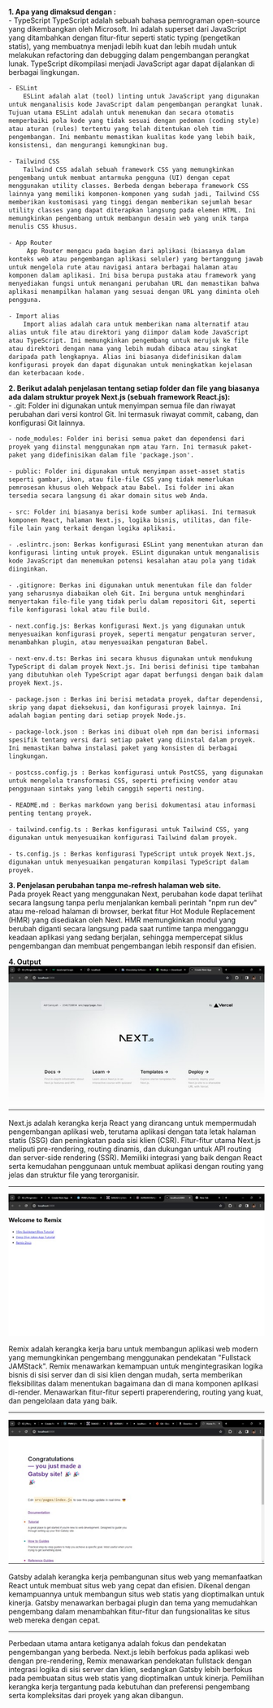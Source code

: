 **1. Apa yang dimaksud dengan :** <br>
    - TypeScript
        TypeScript adalah sebuah bahasa pemrograman open-source yang dikembangkan oleh Microsoft. Ini adalah superset dari JavaScript yang ditambahkan dengan fitur-fitur seperti static typing (pengetikan statis), yang membuatnya menjadi lebih kuat dan lebih mudah untuk melakukan refactoring dan debugging dalam pengembangan perangkat lunak. TypeScript dikompilasi menjadi JavaScript agar dapat dijalankan di berbagai lingkungan.

    - ESLint
        ESLint adalah alat (tool) linting untuk JavaScript yang digunakan untuk menganalisis kode JavaScript dalam pengembangan perangkat lunak. Tujuan utama ESLint adalah untuk menemukan dan secara otomatis memperbaiki pola kode yang tidak sesuai dengan pedoman (coding style) atau aturan (rules) tertentu yang telah ditentukan oleh tim pengembangan. Ini membantu memastikan kualitas kode yang lebih baik, konsistensi, dan mengurangi kemungkinan bug.

    - Tailwind CSS
        Tailwind CSS adalah sebuah framework CSS yang memungkinkan pengembang untuk membuat antarmuka pengguna (UI) dengan cepat menggunakan utility classes. Berbeda dengan beberapa framework CSS lainnya yang memiliki komponen-komponen yang sudah jadi, Tailwind CSS memberikan kustomisasi yang tinggi dengan memberikan sejumlah besar utility classes yang dapat diterapkan langsung pada elemen HTML. Ini memungkinkan pengembang untuk membangun desain web yang unik tanpa menulis CSS khusus.

    - App Router
         App Router mengacu pada bagian dari aplikasi (biasanya dalam konteks web atau pengembangan aplikasi seluler) yang bertanggung jawab untuk mengelola rute atau navigasi antara berbagai halaman atau komponen dalam aplikasi. Ini bisa berupa pustaka atau framework yang menyediakan fungsi untuk menangani perubahan URL dan memastikan bahwa aplikasi menampilkan halaman yang sesuai dengan URL yang diminta oleh pengguna.

    - Import alias
        Import alias adalah cara untuk memberikan nama alternatif atau alias untuk file atau direktori yang diimpor dalam kode JavaScript atau TypeScript. Ini memungkinkan pengembang untuk merujuk ke file atau direktori dengan nama yang lebih mudah dibaca atau singkat daripada path lengkapnya. Alias ini biasanya didefinisikan dalam konfigurasi proyek dan dapat digunakan untuk meningkatkan kejelasan dan keterbacaan kode.

**2. Berikut adalah penjelasan tentang setiap folder dan file yang biasanya ada dalam struktur proyek   Next.js (sebuah framework React.js):**<br>
    - .git: Folder ini digunakan untuk menyimpan semua file dan riwayat perubahan dari versi kontrol Git. Ini termasuk riwayat commit, cabang, dan konfigurasi Git lainnya.

    - node_modules: Folder ini berisi semua paket dan dependensi dari proyek yang diinstal menggunakan npm atau Yarn. Ini termasuk paket-paket yang didefinisikan dalam file 'package.json'.

    - public: Folder ini digunakan untuk menyimpan asset-asset statis seperti gambar, ikon, atau file-file CSS yang tidak memerlukan pemrosesan khusus oleh Webpack atau Babel. Isi folder ini akan tersedia secara langsung di akar domain situs web Anda.

    - src: Folder ini biasanya berisi kode sumber aplikasi. Ini termasuk komponen React, halaman Next.js, logika bisnis, utilitas, dan file-file lain yang terkait dengan logika aplikasi.

    - .eslintrc.json: Berkas konfigurasi ESLint yang menentukan aturan dan konfigurasi linting untuk proyek. ESLint digunakan untuk menganalisis kode JavaScript dan menemukan potensi kesalahan atau pola yang tidak diinginkan.

    - .gitignore: Berkas ini digunakan untuk menentukan file dan folder yang seharusnya diabaikan oleh Git. Ini berguna untuk menghindari menyertakan file-file yang tidak perlu dalam repositori Git, seperti file konfigurasi lokal atau file build.

    - next.config.js: Berkas konfigurasi Next.js yang digunakan untuk menyesuaikan konfigurasi proyek, seperti mengatur pengaturan server, menambahkan plugin, atau menyesuaikan pengaturan Babel.

    - next-env.d.ts: Berkas ini secara khusus digunakan untuk mendukung TypeScript di dalam proyek Next.js. Ini berisi definisi tipe tambahan yang dibutuhkan oleh TypeScript agar dapat berfungsi dengan baik dalam proyek Next.js.

    - package.json : Berkas ini berisi metadata proyek, daftar dependensi, skrip yang dapat dieksekusi, dan konfigurasi proyek lainnya. Ini adalah bagian penting dari setiap proyek Node.js.

    - package-lock.json : Berkas ini dibuat oleh npm dan berisi informasi spesifik tentang versi dari setiap paket yang diinstal dalam proyek. Ini memastikan bahwa instalasi paket yang konsisten di berbagai lingkungan.

    - postcss.config.js : Berkas konfigurasi untuk PostCSS, yang digunakan untuk mengelola transformasi CSS, seperti prefixing vendor atau penggunaan sintaks yang lebih canggih seperti nesting.

    - README.md : Berkas markdown yang berisi dokumentasi atau informasi penting tentang proyek.

    - tailwind.config.ts : Berkas konfigurasi untuk Tailwind CSS, yang digunakan untuk menyesuaikan konfigurasi Tailwind dalam proyek.

    - ts.config.js : Berkas konfigurasi TypeScript untuk proyek Next.js, digunakan untuk menyesuaikan pengaturan kompilasi TypeScript dalam proyek.

**3. Penjelasan perubahan tanpa me-refresh halaman web site.**<br>
    Pada proyek React yang menggunakan Next, perubahan kode dapat terlihat secara langsung tanpa perlu menjalankan kembali perintah "npm run dev" atau me-reload halaman di browser, berkat fitur Hot Module Replacement (HMR) yang disediakan oleh Next. HMR memungkinkan modul yang berubah diganti secara langsung pada saat runtime tanpa mengganggu keadaan aplikasi yang sedang berjalan, sehingga mempercepat siklus pengembangan dan membuat pengembangan lebih responsif dan efisien.

**4. Output**<br>
![Next.js](./output/next.jpg)

Next.js adalah kerangka kerja React yang dirancang untuk mempermudah pengembangan aplikasi web, terutama aplikasi dengan tata letak halaman statis (SSG) dan peningkatan pada sisi klien (CSR). Fitur-fitur utama Next.js meliputi pre-rendering, routing dinamis, dan dukungan untuk API routing dan server-side rendering (SSR). Memiliki integrasi yang baik dengan React serta kemudahan penggunaan untuk membuat aplikasi dengan routing yang jelas dan struktur file yang terorganisir.

---

![Remix](./output/remix.jpg)

Remix adalah kerangka kerja baru untuk membangun aplikasi web modern yang memungkinkan pengembang menggunakan pendekatan "Fullstack JAMStack". Remix menawarkan kemampuan untuk mengintegrasikan logika bisnis di sisi server dan di sisi klien dengan mudah, serta memberikan fleksibilitas dalam menentukan bagaimana dan di mana komponen aplikasi di-render. Menawarkan fitur-fitur seperti praperendering, routing yang kuat, dan pengelolaan data yang baik.

---

![Gatsby](./output/gatsby.jpg)

Gatsby adalah kerangka kerja pembangunan situs web yang memanfaatkan React untuk membuat situs web yang cepat dan efisien. Dikenal dengan kemampuannya untuk membangun situs web statis yang dioptimalkan untuk kinerja. Gatsby menawarkan berbagai plugin dan tema yang memudahkan pengembang dalam menambahkan fitur-fitur dan fungsionalitas ke situs web mereka dengan cepat.

---

Perbedaan utama antara ketiganya adalah fokus dan pendekatan pengembangan yang berbeda. Next.js lebih berfokus pada aplikasi web dengan pre-rendering, Remix menawarkan pendekatan fullstack dengan integrasi logika di sisi server dan klien, sedangkan Gatsby lebih berfokus pada pembuatan situs web statis yang dioptimalkan untuk kinerja. Pemilihan kerangka kerja tergantung pada kebutuhan dan preferensi pengembang serta kompleksitas dari proyek yang akan dibangun.

